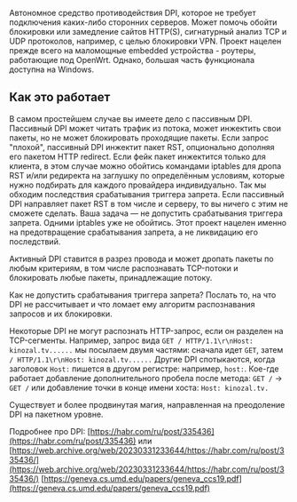 Автономное средство противодействия DPI, которое не требует подключения каких-либо сторонних серверов. Может помочь обойти блокировки или замедление сайтов HTTP(S), сигнатурный анализ TCP и UDP протоколов, например, с целью блокировки VPN.
Проект нацелен прежде всего на маломощные embedded устройства - роутеры, работающие под OpenWrt. Однако, большая часть функционала доступна на Windows.

## Как это работает

В самом простейшем случае вы имеете дело с пассивным DPI. Пассивный DPI может читать трафик из потока, может инжектить свои пакеты, но не может блокировать проходящие пакеты. Если запрос "плохой", пассивный DPI инжектит пакет RST, опционально дополняя его пакетом HTTP redirect. Если фейк пакет инжектится только для клиента, в этом случае можно обойтись командами iptables для дропа RST и/или редиректа на заглушку по определённым условиям, которые нужно подбирать для каждого провайдера индивидуально. Так мы обходим последствия срабатывания триггера запрета. Если пассивный DPI направляет пакет RST в том числе и серверу, то вы ничего с этим не сможете сделать. Ваша задача — не допустить срабатывания триггера запрета. Одними iptables уже не обойтись. Этот проект нацелен именно на предотвращение срабатывания запрета, а не ликвидацию его последствий.

Активный DPI ставится в разрез провода и может дропать пакеты по любым критериям, в том числе распознавать TCP-потоки и блокировать любые пакеты, принадлежащие потоку.

Как не допустить срабатывания триггера запрета? Послать то, на что DPI не рассчитывает и что ломает ему алгоритм распознавания запросов и их блокировки.

Некоторые DPI не могут распознать HTTP-запрос, если он разделен на TCP-сегменты. Например, запрос вида `GET / HTTP/1.1\r\nHost: kinozal.tv......` мы посылаем двумя частями: сначала идет `GET`, затем `/ HTTP/1.1\r\nHost: kinozal.tv......` Другие DPI спотыкаются, когда заголовок `Host:` пишется в другом регистре: например, `host:`. Кое-где работает добавление дополнительного пробела после метода: `GET /` → `GET /` или добавление точки в конце имени хоста: `Host: kinozal.tv.`

Существует и более продвинутая магия, направленная на преодоление DPI на пакетном уровне.

Подробнее про DPI:
[https://habr.com/ru/post/335436](https://habr.com/ru/post/335436) или [https://web.archive.org/web/20230331233644/https://habr.com/ru/post/335436/](https://web.archive.org/web/20230331233644/https://habr.com/ru/post/335436/)
[https://geneva.cs.umd.edu/papers/geneva_ccs19.pdf](https://geneva.cs.umd.edu/papers/geneva_ccs19.pdf)